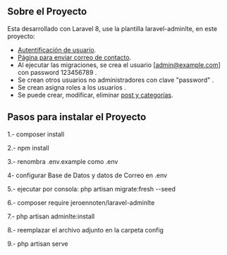 
## Sobre el Proyecto

Esta desarrollado con Laravel 8, use la plantilla laravel-adminlte, en este proyecto:



- [Autentificación de usuario]().
- [Página para enviar correo de contacto]().
- Al ejecutar las migraciones, se crea el usuario [admin@example.com] con password 123456789 .
- Se crean otros usuarios no administradores con clave "password" []().
- Se crean asigna roles a los usuarios []().
- Se puede crear, modificar, eliminar [post y categorías]().

## Pasos para instalar el Proyecto

1.- composer install

2.- npm install

3.- renombra .env.example como .env

4- configurar Base de Datos y datos de Correo en .env

5.- ejecutar por consola:   php artisan migrate:fresh --seed

6.- composer require jeroennoten/laravel-adminlte

7.- php artisan adminlte:install

8.- reemplazar el archivo adjunto en la carpeta config

9.- php artisan serve